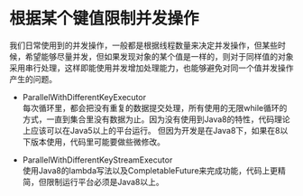 根据某个键值限制并发操作
=====================

我们日常使用到的并发操作，一般都是根据线程数量来决定并发操作，但某些时候，希望能够尽量并发，但如果发现对象的某个值是一样的，则对于同样值的对象采用串行处理，这样即能使用并发增加处理能力，也能够避免对同一个值并发操作产生的问题。

- ParallelWithDifferentKeyExecutor  
	每次循环里，都会把没有重复的数据提交处理，所有使用的无限while循环的方式，一直到集合里没有数据为止。因为没有使用到Java8的特性，代码理论上应该可以在Java5以上的平台运行。
	但因为开发是在Java8下，如果在8以下版本使用，代码里可能要做些微修改。
	
- ParallelWithDifferentKeyStreamExecutor  
	使用Java8的lambda写法以及CompletableFuture来完成功能，代码上更精简，但限制运行平台必须是Java8以上。
	